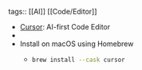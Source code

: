 tags:: [[AI]] [[Code/Editor]]

- [Cursor](https://cursor.sh/): AI-first Code Editor
-
- Install on macOS using Homebrew
	- ```bash
	  brew install --cask cursor
	  ```